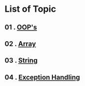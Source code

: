 # List of Topic

## 01 . [**OOP's**](https://github.com/nayanR3/SkillMineCodes/blob/master/mdFiles/oops.md)

## 02 . [**Array**](https://github.com/nayanR3/SkillMineCodes/blob/master/mdFiles/array.md)

## 03 . [**String**](https://github.com/nayanR3/SkillMineCodes/blob/master/mdFiles/string.md)

## 04 . [**Exception Handling**](https://github.com/nayanR3/SkillMineCodes/blob/master/mdFiles/excep.md)